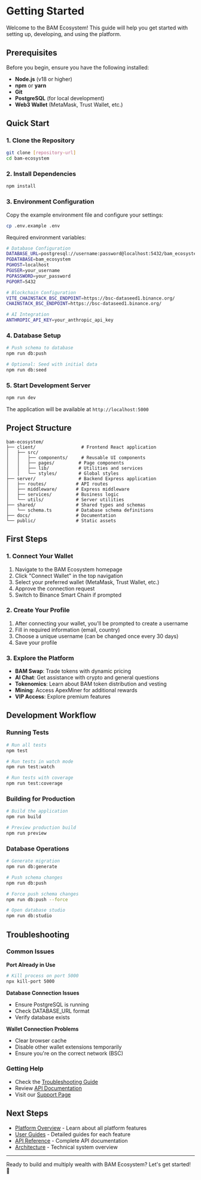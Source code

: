 # Getting Started

Welcome to the BAM Ecosystem! This guide will help you get started with setting up, developing, and using the platform.

## Prerequisites

Before you begin, ensure you have the following installed:

- **Node.js** (v18 or higher)
- **npm** or **yarn**
- **Git**
- **PostgreSQL** (for local development)
- **Web3 Wallet** (MetaMask, Trust Wallet, etc.)

## Quick Start

### 1. Clone the Repository

```bash
git clone [repository-url]
cd bam-ecosystem
```

### 2. Install Dependencies

```bash
npm install
```

### 3. Environment Configuration

Copy the example environment file and configure your settings:

```bash
cp .env.example .env
```

Required environment variables:

```bash
# Database Configuration
DATABASE_URL=postgresql://username:password@localhost:5432/bam_ecosystem
PGDATABASE=bam_ecosystem
PGHOST=localhost
PGUSER=your_username
PGPASSWORD=your_password
PGPORT=5432

# Blockchain Configuration
VITE_CHAINSTACK_BSC_ENDPOINT=https://bsc-dataseed1.binance.org/
CHAINSTACK_BSC_ENDPOINT=https://bsc-dataseed1.binance.org/

# AI Integration
ANTHROPIC_API_KEY=your_anthropic_api_key
```

### 4. Database Setup

```bash
# Push schema to database
npm run db:push

# Optional: Seed with initial data
npm run db:seed
```

### 5. Start Development Server

```bash
npm run dev
```

The application will be available at `http://localhost:5000`

## Project Structure

```
bam-ecosystem/
├── client/                 # Frontend React application
│   ├── src/
│   │   ├── components/     # Reusable UI components
│   │   ├── pages/         # Page components
│   │   ├── lib/           # Utilities and services
│   │   └── styles/        # Global styles
├── server/                # Backend Express application
│   ├── routes/           # API routes
│   ├── middleware/       # Express middleware
│   ├── services/         # Business logic
│   └── utils/            # Server utilities
├── shared/               # Shared types and schemas
│   └── schema.ts         # Database schema definitions
├── docs/                 # Documentation
└── public/               # Static assets
```

## First Steps

### 1. Connect Your Wallet

1. Navigate to the BAM Ecosystem homepage
2. Click "Connect Wallet" in the top navigation
3. Select your preferred wallet (MetaMask, Trust Wallet, etc.)
4. Approve the connection request
5. Switch to Binance Smart Chain if prompted

### 2. Create Your Profile

1. After connecting your wallet, you'll be prompted to create a username
2. Fill in required information (email, country)
3. Choose a unique username (can be changed once every 30 days)
4. Save your profile

### 3. Explore the Platform

- **BAM Swap**: Trade tokens with dynamic pricing
- **AI Chat**: Get assistance with crypto and general questions
- **Tokenomics**: Learn about BAM token distribution and vesting
- **Mining**: Access ApexMiner for additional rewards
- **VIP Access**: Explore premium features

## Development Workflow

### Running Tests

```bash
# Run all tests
npm test

# Run tests in watch mode
npm run test:watch

# Run tests with coverage
npm run test:coverage
```

### Building for Production

```bash
# Build the application
npm run build

# Preview production build
npm run preview
```

### Database Operations

```bash
# Generate migration
npm run db:generate

# Push schema changes
npm run db:push

# Force push schema changes
npm run db:push --force

# Open database studio
npm run db:studio
```

## Troubleshooting

### Common Issues

**Port Already in Use**
```bash
# Kill process on port 5000
npx kill-port 5000
```

**Database Connection Issues**
- Ensure PostgreSQL is running
- Check DATABASE_URL format
- Verify database exists

**Wallet Connection Problems**
- Clear browser cache
- Disable other wallet extensions temporarily
- Ensure you're on the correct network (BSC)

### Getting Help

- Check the [Troubleshooting Guide](troubleshooting/common-issues.md)
- Review [API Documentation](api/overview.md)
- Visit our [Support Page](troubleshooting/support.md)

## Next Steps

- [Platform Overview](platform-overview.md) - Learn about all platform features
- [User Guides](guides/) - Detailed guides for each feature
- [API Reference](api/) - Complete API documentation
- [Architecture](architecture/) - Technical system overview

---

Ready to build and multiply wealth with BAM Ecosystem? Let's get started! 🚀